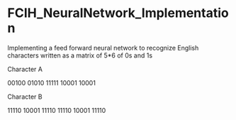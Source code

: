 # FCIH_NeuralNetwork_Implementation
Implementing a feed forward neural network to recognize English characters written as a matrix of 5*6 of 0s and 1s

Character A

00100
01010
11111
10001
10001

Character B

11110
10001
11110
11110
10001
11110
